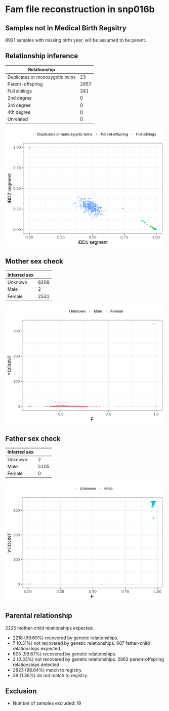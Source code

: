 # Fam file reconstruction in snp016b
## Samples not in Medical Birth Regsitry
8921 samples with missing birth year, will be assumed to be parent.
## Relationship inference
| Relationship |   |
| ------------ | - |
| Duplicates or monozygotic twins| 23 |
| Parent-offspring| 2857 |
| Full siblings| 341 |
| 2nd degree| 0 |
| 3rd degree| 0 |
| 4th degree| 0 |
| Unrelated| 0 |

![](fam_reconstruction/ibd_plot.png)
## Mother sex check
| Inferred sex |   |
| ------------ | - |
| Unknown | 8209 |
| Male | 2 |
| Female | 2531 |

![](fam_reconstruction/mother_sex_plot.png)
## Father sex check
| Inferred sex |   |
| ------------ | - |
| Unknown | 2 |
| Male | 5105 |
| Female | 0 |

![](fam_reconstruction/father_sex_plot.png)
## Parental relationship
2225 mother-child relationships expected.
- 2218 (99.69%) recovered by genetic relationships.
- 7 (0.31%) not recovered by genetic relationships.
607 father-child relationships expected.
- 605 (99.67%) recovered by genetic relationships.
- 2 (0.33%) not recovered by genetic relationships.
2862 parent-offspring relationships detected
- 2823 (98.64%) match to registry.
- 39 (1.36%) do not match to registry.
## Exclusion
- Number of samples excluded: 19
